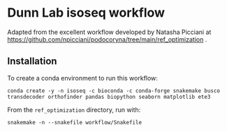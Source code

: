 # Dunn Lab isoseq workflow

Adapted from the excellent workflow developed by Natasha Picciani at https://github.com/npicciani/podocoryna/tree/main/ref_optimization .

## Installation

To create a conda environment to run this workflow:

    conda create -y -n isoseq -c bioconda -c conda-forge snakemake busco transdecoder orthofinder pandas biopython seaborn matplotlib ete3

From the `ref_optimization` directory, run with:

    snakemake -n --snakefile workflow/Snakefile

